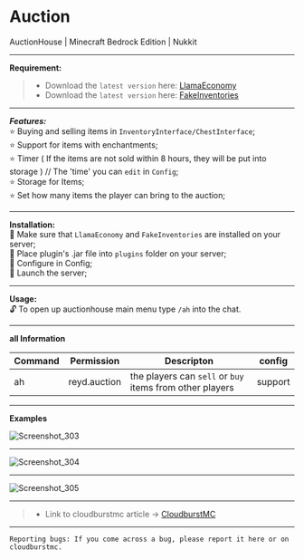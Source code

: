 # Auction
AuctionHouse | Minecraft Bedrock Edition | Nukkit

---
**Requirement:**<br />
> * Download the `latest version` here: [LlamaEconomy](https://cloudburstmc.org/resources/llamaeconomy.634/)
> * Download the `latest version` here: [FakeInventories](https://github.com/CloudburstMC/FakeInventories)

---

***Features:***<br />
:star: Buying and selling items in `InventoryInterface/ChestInterface`;<br />
:star: Support for items with enchantments;<br />
:star: Timer ( If the items are not sold within 8 hours, they will be put into storage ) // The 'time' you can `edit` in `Config`;<br />
:star: Storage for Items;<br />
:star: Set how many items the player can bring to the auction;<br />

---

**Installation:**<br />
:black_square_button: Make sure that `LlamaEconomy` and `FakeInventories` are installed on your server;<br />
:black_square_button: Place plugin's .jar file into `plugins` folder on your server;<br />
:black_square_button: Configure in Config;<br />
:black_square_button: Launch the server;<br />

---

**Usage:**<br />
:unlock: To open up auctionhouse main menu type `/ah` into the chat.<br />

---

**all Information**

| Command | Permission | Descripton | config |
| --- | ------|-----| -------|
|ah| reyd.auction |the players can `sell` or `buy` items from other players|support|

---

**Examples**

![Screenshot_303](https://user-images.githubusercontent.com/86683320/162412569-6b848e27-f8fe-4275-a877-fcc5ec297268.png)

---

![Screenshot_304](https://user-images.githubusercontent.com/86683320/162412657-545c5b21-6985-40a9-abfe-e0d37f8c25dc.png)

---

![Screenshot_305](https://user-images.githubusercontent.com/86683320/162412681-d89ca4cc-bb9e-4b6d-b509-52f2bb5b02b5.png)

---

> * Link to cloudburstmc article -> [CloudburstMC](https://cloudburstmc.org/resources/auctionhouse.796/)

---


```
Reporting bugs: If you come across a bug, please report it here or on cloudburstmc.
```
